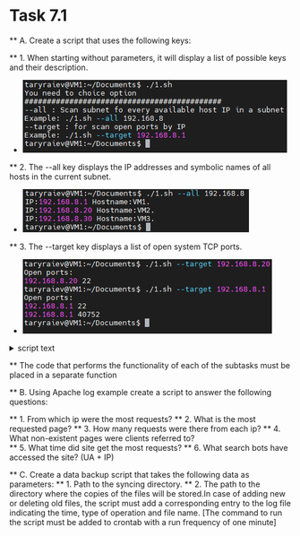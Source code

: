 # Task 7.1

** A. Create a script that uses the following keys:

** 1. When starting without parameters, it will display a list of possible keys and their description. 

* ![](screen/Screenshot_1.png)

** 2. The --all key displays the IP addresses and symbolic names of all hosts in the current subnet.

* ![](screen/Screenshot_2.png)

** 3. The --target key displays a list of open system TCP ports.

* ![](screen/Screenshot_3.png)
<details>
	<summary>script text</summary>

  ```
#!/bin/bash

if [ "$1" == "--all" ];
then

    n=1
    while [ $n -lt 256 ]; do
       i=$2.$n
       nslookup $i | awk -v var=$i '/name/{print "IP:" var, "Hostname:" $4}'
       n=$(($n+1));
   done

elif [ "$1" == "--target" ];

then

    echo "Open ports:"
    nc $2 -z -v 1-65000 2>&1 | grep succeeded | awk '/tcp/{print $3 " " $4}'

else
    echo "You need to choice option"
    echo "############################################"
    echo "--all : Scan subnet fo every available host IP in a subnet"
    echo "Example: ./1.sh --all 192.168.8"
    echo "--target : for scan open ports by IP"
    echo "Example: ./1.sh --target 192.168.8.1"
fi
  ```
</details>


** The code that performs the functionality of each of the subtasks must be placed in a separate function

** B. Using Apache log example create a script to answer the following questions:

** 1. From which ip were the most requests?
** 2. What is the most requested page? 
** 3. How many requests were there from each ip? 
** 4. What non-existent pages were clients referred to?  
** 5. What time did site get the most requests? 
** 6. What search bots have accessed the site? (UA + IP)

** C. Create a data backup script that takes the following data as parameters:
** 1. Path to the syncing  directory.
** 2. The path to the directory where the copies of the files will be stored.In case of adding new or deleting old files, the script must add a corresponding entry to the log file indicating the time, type of operation and file name. [The command to run the script must be added to crontab with a run frequency of one minute]